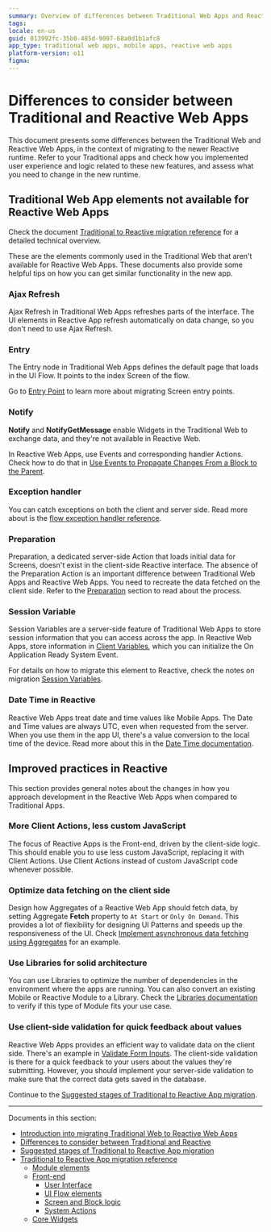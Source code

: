 ```yaml
---
summary: Overview of differences between Traditional Web Apps and Reactive Web Apps, from the perspective of migrating to the new Reactive runtime.  
tags:
locale: en-us
guid: 013992fc-35b0-485d-9097-68a0d1b1afc8
app_type: traditional web apps, mobile apps, reactive web apps
platform-version: o11
figma:
---
```


# Differences to consider between Traditional and Reactive Web Apps

This document presents some differences between the Traditional Web and Reactive Web Apps, in the context of migrating to the newer Reactive runtime. Refer to your Traditional apps and check how you implemented user experience and logic related to these new features, and assess what you need to change in the new runtime.

## Traditional Web App elements not available for Reactive Web Apps

<div class="info" markdown="1">

Check the document [Traditional to Reactive migration reference](reference.md) for a detailed technical overview.

</div>

These are the elements commonly used in the Traditional Web that aren't available for Reactive Web Apps. These documents also provide some helpful tips on how you can get similar functionality in the new app.

### Ajax Refresh

Ajax Refresh in Traditional Web Apps refreshes parts of the interface. The UI elements in Reactive App refresh automatically on data change, so you don't need to use Ajax Refresh.

### Entry

The Entry node in Traditional Web Apps defines the default page that loads in the UI Flow. It points to the index Screen of the flow.

Go to [Entry Point](ref-frontend-ui-flows.md#entry-point) to learn more about migrating Screen entry points.

### Notify

**Notify** and **NotifyGetMessage** enable Widgets in the Traditional Web to exchange data, and they're not available in Reactive Web.

In Reactive Web Apps, use Events and corresponding handler Actions. Check how to do that in [Use Events to Propagate Changes From a Block to the Parent](<https://success.outsystems.com/Documentation/11/Developing_an_Application/Design_UI/Reuse_UI/Use_Events_to_Propagate_Changes_From_a_Block_to_the_Parent>). 

### Exception handler

You can catch exceptions on both the client and server side. Read more about is the [flow exception handler reference](ref-frontend-ui-flows.md#flow-exception-handler).

### Preparation

Preparation, a dedicated server-side Action that loads initial data for Screens, doesn't exist in the client-side Reactive interface. The absence of the Preparation Action is an important difference between Traditional Web Apps and Reactive Web Apps. You need to recreate the data fetched on the client side. Refer to the [Preparation](ref-frontend-screen-and-block.md#screen-prep) section to read about the process.

### Session Variable

Session Variables are a server-side feature of Traditional Web Apps to store session information that you can access across the app. In Reactive Web Apps, store information in [Client Variables](<https://success.outsystems.com/Documentation/11/Reference/OutSystems_Language/Data/Handling_Data/Client_Variable>), which you can initialize the On Application Ready System Event.

For details on how to migrate this element to Reactive, check the notes on migration [Session Variables](ref-module-elements.md#session-variable).

### Date Time in Reactive

Reactive Web Apps treat date and time values like Mobile Apps. The Date and Time values are always UTC, even when requested from the server.
When you use them in the app UI, there's a value conversion to the local time of the device. Read more about this in the [Date Time documentation](https://success.outsystems.com/Documentation/11/Reference/OutSystems_Language/Data/Data_Types/Available_Data_Types#date-time-notes).

## Improved practices in Reactive 

This section provides general notes about the changes in how you approach development in the Reactive Web Apps when compared to Traditional Apps.

### More Client Actions, less custom JavaScript

The focus of Reactive Apps is the Front-end, driven by the client-side logic. This should enable you to use less custom JavaScript, replacing it with Client Actions. Use Client Actions instead of custom JavaScript code whenever possible.

### Optimize data fetching on the client side

Design how Aggregates of a Reactive Web App should fetch data, by setting Aggregate **Fetch** property to `At Start` or `Only On Demand`. This provides a lot of flexibility for designing UI Patterns and speeds up the responsiveness of the UI. Check [Implement asynchronous data fetching using Aggregates](<https://success.outsystems.com/Documentation/11/Developing_an_Application/Use_Data/Query_Data/Implement_asynchronous_data_fetching_using_Aggregates>) for an example.

### Use Libraries for solid architecture

You can use Libraries to optimize the number of dependencies in the environment where the apps are running. You can also convert an existing Mobile or Reactive Module to a Library. Check the [Libraries documentation](https://success.outsystems.com/Documentation/11/Developing_an_Application/Reuse_and_Refactor/Libraries) to verify if this type of Module fits your use case.

### Use client-side validation for quick feedback about values

Reactive Web Apps provides an efficient way to validate data on the client side. There's an example in [Validate Form Inputs](<https://success.outsystems.com/Documentation/11/Developing_an_Application/Design_UI/Forms/Validate_Form_Inputs>). The client-side validation is there for a quick feedback to your users about the values they're submitting. However, you should implement your server-side validation to make sure that the correct data gets saved in the database.

Continue to the [Suggested stages of Traditional to Reactive App migration](<stages.md>).

---

Documents in this section:

* [Introduction into migrating Traditional Web to Reactive Web Apps](<intro.md>)
* [Differences to consider between Traditional and Reactive](<differences.md>)
* [Suggested stages of Traditional to Reactive App migration](<stages.md>)
* [Traditional to Reactive App migration reference](<reference.md>)
	* [Module elements](<ref-module-elements.md>)
	* [Front-end](<ref-frontend-intro.md>)
	    * [User Interface](<ref-frontend-ui.md>)
	    * [UI Flow elements](<ref-frontend-ui-flows.md>)
	    * [Screen and Block logic](<ref-frontend-screen-and-block.md>)
	    * [System Actions](<ref-system-actions.md>)
	* [Core Widgets](<ref-core-widgets.md>)
